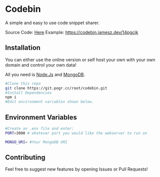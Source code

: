 # Codebin

A simple and easy to use code snippet sharer. 

Source Code: [Here](https://git.pogr.cc/root/codebin)
Example: https://codebin.jamesz.dev/14pgcjk

## Installation

You can either use the online version or self host your own with your own domain and control your own data!

All you need is [Node.Js](https://nodejs.org/en/) and [MongoDB](https://www.mongodb.com/).

```bash
#Clone this repo
git clone https://git.pogr.cc/root/codebin.git
#Install Dependencies 
npm i
#Edit environment variables shown below.
```

## Environment Variables

```bash
#Create an .env file and enter:
PORT=3000 # whatever port you would like the webserver to run on

MONGO_URI= #Your MongoDB URI
```

## Contributing
Feel free to suggest new features by opening Issues or Pull Requests!

